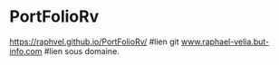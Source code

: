 # PortFolioRv
https://raphvel.github.io/PortFolioRv/ #lien git
www.raphael-velia.but-info.com #lien sous domaine.